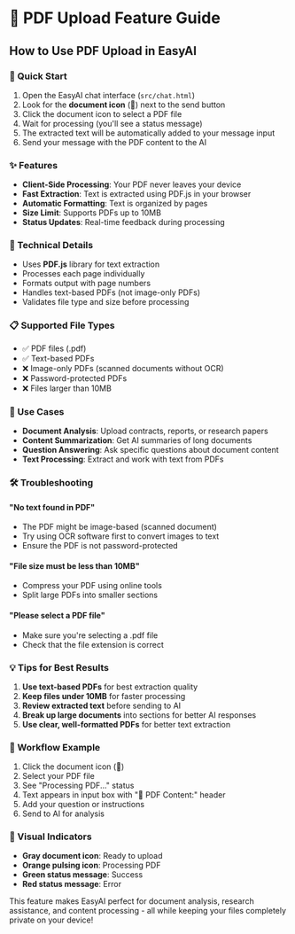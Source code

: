 # 📄 PDF Upload Feature Guide

## How to Use PDF Upload in EasyAI

### 🚀 Quick Start
1. Open the EasyAI chat interface (`src/chat.html`)
2. Look for the **document icon** (📄) next to the send button
3. Click the document icon to select a PDF file
4. Wait for processing (you'll see a status message)
5. The extracted text will be automatically added to your message input
6. Send your message with the PDF content to the AI

### ✨ Features
- **Client-Side Processing**: Your PDF never leaves your device
- **Fast Extraction**: Text is extracted using PDF.js in your browser
- **Automatic Formatting**: Text is organized by pages
- **Size Limit**: Supports PDFs up to 10MB
- **Status Updates**: Real-time feedback during processing

### 🔧 Technical Details
- Uses **PDF.js** library for text extraction
- Processes each page individually
- Formats output with page numbers
- Handles text-based PDFs (not image-only PDFs)
- Validates file type and size before processing

### 📋 Supported File Types
- ✅ PDF files (.pdf)
- ✅ Text-based PDFs
- ❌ Image-only PDFs (scanned documents without OCR)
- ❌ Password-protected PDFs
- ❌ Files larger than 10MB

### 🎯 Use Cases
- **Document Analysis**: Upload contracts, reports, or research papers
- **Content Summarization**: Get AI summaries of long documents
- **Question Answering**: Ask specific questions about document content
- **Text Processing**: Extract and work with text from PDFs

### 🛠️ Troubleshooting

#### "No text found in PDF"
- The PDF might be image-based (scanned document)
- Try using OCR software first to convert images to text
- Ensure the PDF is not password-protected

#### "File size must be less than 10MB"
- Compress your PDF using online tools
- Split large PDFs into smaller sections

#### "Please select a PDF file"
- Make sure you're selecting a .pdf file
- Check that the file extension is correct

### 💡 Tips for Best Results
1. **Use text-based PDFs** for best extraction quality
2. **Keep files under 10MB** for faster processing
3. **Review extracted text** before sending to AI
4. **Break up large documents** into sections for better AI responses
5. **Use clear, well-formatted PDFs** for better text extraction

### 🔄 Workflow Example
1. Click the document icon (📄)
2. Select your PDF file
3. See "Processing PDF..." status
4. Text appears in input box with "📄 PDF Content:" header
5. Add your question or instructions
6. Send to AI for analysis

### 🎨 Visual Indicators
- **Gray document icon**: Ready to upload
- **Orange pulsing icon**: Processing PDF
- **Green status message**: Success
- **Red status message**: Error

This feature makes EasyAI perfect for document analysis, research assistance, and content processing - all while keeping your files completely private on your device! 